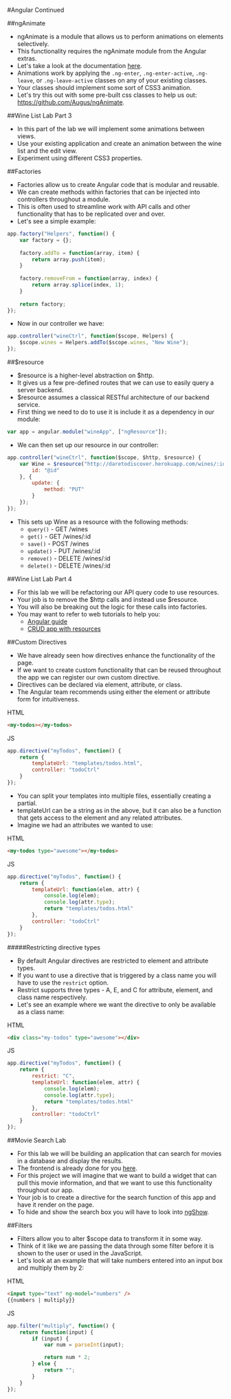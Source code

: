 #Angular Continued

##ngAnimate
- ngAnimate is a module that allows us to perform animations on elements selectively.
- This functionality requires the ngAnimate module from the Angular extras.
- Let's take a look at the documentation [here](https://docs.angularjs.org/api/ngAnimate/).
- Animations work by applying the `.ng-enter`, `.ng-enter-active`, `.ng-leave`, or `.ng-leave-active` classes on any of your existing classes.
- Your classes should implement some sort of CSS3 animation.
- Let's try this out with some pre-built css classes to help us out: https://github.com/Augus/ngAnimate.

##Wine List Lab Part 3
- In this part of the lab we will implement some animations between views.
- Use your existing application and create an animation between the wine list and the edit view.
- Experiment using different CSS3 properties.

##Factories
- Factories allow us to create Angular code that is modular and reusable.
- We can create methods within factories that can be injected into controllers throughout a module.
- This is often used to streamline work with API calls and other functionality that has to be replicated over and over.
- Let's see a simple example:

```javascript
app.factory("Helpers", function() {
	var factory = {};
	
	factory.addTo = function(array, item) {
		return array.push(item);
	}
	
	factory.removeFrom = function(array, index) {
		return array.splice(index, 1);
	}
	
	return factory;
});
```

- Now in our controller we have:

```javascript
app.controller("wineCtrl", function($scope, Helpers) {
	$scope.wines = Helpers.addTo($scope.wines, "New Wine");
});
```

##$resource
- $resource is a higher-level abstraction on $http.
- It gives us a few pre-defined routes that we can use to easily query a server backend.
- $resource assumes a classical RESTful architecture of our backend service.
- First thing we need to do to use it is include it as a dependency in our module:

```javascript
var app = angular.module("wineApp", ["ngResource"]);
```

- We can then set up our resource in our controller:

```javascript
app.controller("wineCtrl", function($scope, $http, $resource) {
	var Wine = $resource("http://daretodiscover.herokuapp.com/wines/:id", {
		id: "@id"
	}, {
		update: {
			method: "PUT"
		}
	});
});
```

- This sets up Wine as a resource with the following methods:
	- `query()` - GET /wines
	- `get()` - GET /wines/:id
	- `save()` - POST /wines
	- `update()` - PUT /wines/:id
	- `remove()` - DELETE /wines/:id
	- `delete()` - DELETE /wines/:id

##Wine List Lab Part 4
- For this lab we will be refactoring our API query code to use resources.
- Your job is to remove the $http calls and instead use $resource.
- You will also be breaking out the logic for these calls into factories.
- You may want to refer to web tutorials to help you:
	- [Angular guide](https://docs.angularjs.org/api/ngResource/service/$resource)
	- [CRUD app with resources](http://www.sitepoint.com/creating-crud-app-minutes-angulars-resource/)

##Custom Directives
- We have already seen how directives enhance the functionality of the page.
- If we want to create custom functionality that can be reused throughout the app we can register our own custom directive.
- Directives can be declared via element, attribute, or class.
- The Angular team recommends using either the element or attribute form for intuitiveness.

HTML

```html
<my-todos></my-todos>
```

JS

```javascript
app.directive("myTodos", function() {
	return {
		templateUrl: "templates/todos.html",
		controller: "todoCtrl"
	}
});
```

- You can split your templates into multiple files, essentially creating a partial.
- templateUrl can be a string as in the above, but it can also be a function that gets access to the element and any related attributes.
- Imagine we had an attributes we wanted to use:

HTML

```html
<my-todos type="awesome"></my-todos>
```

JS

```javascript
app.directive("myTodos", function() {
	return {
		templateUrl: function(elem, attr) {
			console.log(elem);
			console.log(attr.type);
			return "templates/todos.html"
		},
		controller: "todoCtrl"
	}
});
```

#####Restricting directive types
- By default Angular directives are restricted to element and attribute types.
- If you want to use a directive that is triggered by a class name you will have to use the `restrict` option.
- Restrict supports three types - A, E, and C for attribute, element, and class name respectively.
- Let's see an example where we want the directive to only be available as a class name:

HTML

```html
<div class="my-todos" type="awesome"></div>
```

JS

```javascript
app.directive("myTodos", function() {
	return {
		restrict: "C",
		templateUrl: function(elem, attr) {
			console.log(elem);
			console.log(attr.type);
			return "templates/todos.html"
		},
		controller: "todoCtrl"
	}
});
```

##Movie Search Lab
- For this lab we will be building an application that can search for movies in a database and display the results.
- The frontend is already done for you [here](movie_starter_app/).
- For this project we will imagine that we want to build a widget that can pull this movie information, and that we want to use this functionality throughout our app.
- Your job is to create a directive for the search function of this app and have it render on the page.
- To hide and show the search box you will have to look into [ngShow](https://docs.angularjs.org/api/ng/directive/ngShow).

##Filters
- Filters allow you to alter $scope data to transform it in some way.
- Think of it like we are passing the data through some filter before it is shown to the user or used in the JavaScript.
- Let's look at an example that will take numbers entered into an input box and multiply them by 2:

HTML

```html
<input type="text" ng-model="numbers" />
{{numbers | multiply}}
```

JS

```javascript
app.filter("multiply", function() {
	return function(input) {
		if (input) {
			var num = parseInt(input);

			return num * 2;
		} else {
			return "";
		}
	}
});
```